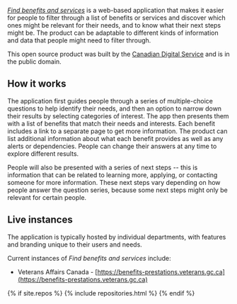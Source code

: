 [*Find benefits and services*](https://benefits-avantages.cds-snc.ca) is a web-based application that makes it easier for people to filter through a list of benefits or services and discover which ones might be relevant for their needs, and to know what their next steps might be. The product can be adaptable to different kinds of information and data that people might need to filter through.

This open source product was built by the [Canadian Digital Service](https://digital.canada.ca) and is in the public domain.

## How it works

The application first guides people through a series of multiple-choice questions to help identify their needs, and then an option to narrow down their results by selecting categories of interest. The app then presents them with a list of benefits that match their needs and interests. Each benefit includes a link to a separate page to get more information. The product can list additional information about what each benefit provides as well as any alerts or dependencies. People can change their answers at any time to explore different results.

People will also be presented with a series of next steps -- this is information that can be related to learning more, applying, or contacting someone for more information. These next steps vary depending on how people answer the question series, because some next steps might only be relevant for certain people.

## Live instances

The application is typically hosted by individual departments, with features and branding unique to their users and needs.

Current instances of *Find benefits and services* include:

* Veterans Affairs Canada - [https://benefits-prestations.veterans.gc.ca](https://benefits-prestations.veterans.gc.ca)


{% if site.repos %}
  {% include repositories.html %}
{% endif %}
